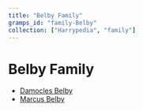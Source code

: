 ```yaml
---
title: "Belby Family"
gramps_id: "family-Belby"
collection: ["Harrypedia", "family"]
---
```


# Belby Family

- [Damocles Belby](/Harrypedia/people/Belby/Damocles/)
- [Marcus Belby](/Harrypedia/people/Belby/Marcus/)
